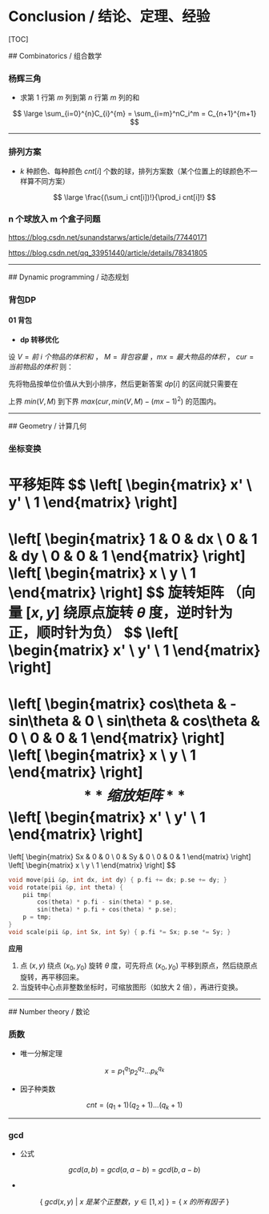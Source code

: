 # Conclusion / 结论、定理、经验

[TOC]

<div STYLE="page-break-after: always;"></div>
## Combinatorics / 组合数学

### 杨辉三角

- 求第 $1$ 行第 $m$ 列到第 $n$ 行第 $m$ 列的和

$$
\large \sum_{i=0}^{n}C_{i}^{m} = \sum_{i=m}^nC_i^m = C_{n+1}^{m+1}
$$



---



### 排列方案

- $k$ 种颜色、每种颜色 $cnt[i]$ 个数的球，排列方案数（某个位置上的球颜色不一样算不同方案）

$$
\large \frac{(\sum_i cnt[i])!}{\prod_i cnt[i]!}
$$



### n 个球放入 m 个盒子问题

https://blog.csdn.net/sunandstarws/article/details/77440171

https://blog.csdn.net/qq_33951440/article/details/78341805





---

<div STYLE="page-break-after: always;"></div>
## Dynamic programming / 动态规划

### 背包DP

#### 01 背包

- **dp 转移优化** 

设 $V = 前\  i\  个物品的体积和$ ， $M = 背包容量$ ，$mx = 最大物品的体积$ ， $cur = 当前物品的体积$ 则：

先将物品按单位价值从大到小排序，然后更新答案 $dp[i]$ 的区间就只需要在

上界 $min(V, M)$  到下界 $max( cur, min(V, M) - (mx-1)^2 )$ 的范围内。



---

<div STYLE="page-break-after: always;"></div>
## Geometry / 计算几何

### 坐标变换

**平移矩阵** 
$$
\left[
\begin{matrix}
   x' \\
   y' \\
   1 
\end{matrix}
\right]
=
\left[
\begin{matrix}
   1 & 0 & dx \\
   0 & 1 & dy \\
   0 & 0 & 1
\end{matrix}
\right]
\left[
\begin{matrix}
   x \\
   y \\
   1 
\end{matrix}
\right]
$$
**旋转矩阵** （向量 $[x, y]$ 绕原点旋转 $\theta$ 度，逆时针为正，顺时针为负）
$$
\left[
\begin{matrix}
   x' \\
   y' \\
   1 
\end{matrix}
\right]
=
\left[
\begin{matrix}
   cos\theta & -sin\theta & 0 \\
   sin\theta & cos\theta & 0 \\
   0 & 0 & 1
\end{matrix}
\right]
\left[
\begin{matrix}
   x \\
   y \\
   1 
\end{matrix}
\right]
$$
**缩放矩阵** 
$$
\left[
\begin{matrix}
   x' \\
   y' \\
   1 
\end{matrix}
\right]
=
\left[
\begin{matrix}
   Sx & 0 & 0 \\
   0 & Sy & 0 \\
   0 & 0 & 1
\end{matrix}
\right]
\left[
\begin{matrix}
   x \\
   y \\
   1 
\end{matrix}
\right]
$$

```c++
void move(pii &p, int dx, int dy) { p.fi += dx; p.se += dy; }
void rotate(pii &p, int theta) {
    pii tmp(
        cos(theta) * p.fi - sin(theta) * p.se,
        sin(theta) * p.fi + cos(theta) * p.se);
    p = tmp;
}
void scale(pii &p, int Sx, int Sy) { p.fi *= Sx; p.se *= Sy; }
```



**应用**

1. 点 $(x, y)$ 绕点 $(x_0, y_0)$ 旋转 $\theta$ 度，可先将点 $(x_0, y_0)$ 平移到原点，然后绕原点旋转，再平移回来。
2. 当旋转中心点非整数坐标时，可缩放图形（如放大 2 倍），再进行变换。



---


<div STYLE="page-break-after: always;"></div>
## Number theory / 数论

### 质数

- 唯一分解定理

$$
x = p_1^{q_1} p_2^{q_2} ... p_k^{q_k}
$$



- 因子种类数

$$
cnt = (q_1 + 1) (q_2 + 1) ... (q_k + 1)
$$



---



### gcd

- 公式

$$
gcd(a, b) = gcd(a, a-b) = gcd(b, a-b)
$$



- 

$$
\{\ gcd(x,y)\ |\ x\ 是某个正整数， y\in[1,x]\ \} = \{\ x\ 的所有因子\ \}
$$


